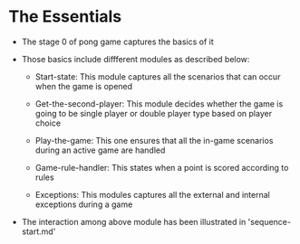 # The Essentials

* The stage 0 of pong game captures the basics of it

* Those basics include diffferent modules as described below:

  * Start-state: This module captures all the scenarios that can occur
  when the game is opened

  * Get-the-second-player: This module decides whether the game is going to be
  single player or double player type based on player choice
  
  * Play-the-game: This one ensures that all the in-game scenarios
  during an active game are handled

  * Game-rule-handler: This states when a point is scored according to rules

  * Exceptions: This modules captures all the external and internal
  exceptions during a game

* The interaction among above module has been illustrated in 'sequence-start.md'
